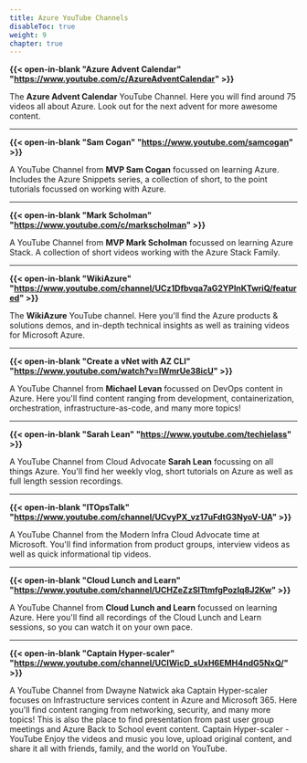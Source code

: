 ```yaml
---
title: Azure YouTube Channels
disableToc: true
weight: 9
chapter: true
---
```


**{{< open-in-blank "Azure Advent Calendar" "https://www.youtube.com/c/AzureAdventCalendar" >}}**

The **Azure Advent Calendar** YouTube Channel. Here you will find around 75 videos all about Azure. Look out for the next advent for more awesome content.

---

**{{< open-in-blank "Sam Cogan" "https://www.youtube.com/samcogan" >}}**

A YouTube Channel from **MVP Sam Cogan** focussed on learning Azure. Includes the Azure Snippets series, a collection of short, to the point tutorials focussed on working with Azure.

---
**{{< open-in-blank "Mark Scholman" "https://www.youtube.com/c/markscholman" >}}**

A YouTube Channel from **MVP Mark Scholman** focussed on learning Azure Stack. A collection of short videos working with the Azure Stack Family.

---
**{{< open-in-blank "WikiAzure" "https://www.youtube.com/channel/UCz1Dfbvqa7aG2YPlnKTwriQ/featured" >}}**

The **WikiAzure** YouTube channel. Here you'll find the Azure products & solutions demos, and in-depth technical insights as well as training videos for Microsoft Azure.

---

**{{< open-in-blank "Create a vNet with AZ CLI" "https://www.youtube.com/watch?v=IWmrUe38icU" >}}**

A YouTube Channel from **Michael Levan** focussed on DevOps content in Azure. Here you'll find content ranging from development, containerization, orchestration, infrastructure-as-code, and many more topics!

---

**{{< open-in-blank "Sarah Lean" "https://www.youtube.com/techielass" >}}**

A YouTube Channel from Cloud Advocate **Sarah Lean** focussing on all things Azure. You'll find her weekly vlog, short tutorials on Azure as well as full length session recordings. 

---

**{{< open-in-blank "ITOpsTalk" "https://www.youtube.com/channel/UCvyPX_vz17uFdtG3NyoV-UA" >}}**

A YouTube Channel from the Modern Infra Cloud Advocate time at Microsoft.  You'll find information from product groups, interview videos as well as quick informational tip videos. 

---

**{{< open-in-blank "Cloud Lunch and Learn" "https://www.youtube.com/channel/UCHZeZzSlTtmfgPozIq8J2Kw" >}}**

A YouTube Channel from **Cloud Lunch and Learn** focussed on learning Azure. Here you'll find all recordings of the Cloud Lunch and Learn sessions, so you can watch it on your own pace.

---


**{{< open-in-blank "Captain Hyper-scaler" "https://www.youtube.com/channel/UCIWicD_sUxH6EMH4ndG5NxQ/" >}}**

A YouTube Channel from Dwayne Natwick aka Captain Hyper-scaler focuses on Infrastructure services content in Azure and Microsoft 365. Here you'll find content ranging from networking, security, and many more topics! This is also the place to find presentation from past user group meetings and Azure Back to School event content.
Captain Hyper-scaler - YouTube
Enjoy the videos and music you love, upload original content, and share it all with friends, family, and the world on YouTube.

